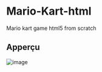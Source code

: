 # Mario-Kart-html
Mario kart game html5 from scratch

## Apperçu

![image](https://user-images.githubusercontent.com/53474519/178131170-3787f24b-5cf5-45fb-9fa4-dbe686c87e34.png)

